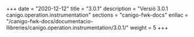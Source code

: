 +++
date        = "2020-12-12"
title       = "3.0.1"
description = "Versió 3.0.1 canigo.operation.instrumentation"
sections    = "canigo-fwk-docs"
enllac		= "/canigo-fwk-docs/documentacio-llibreries/canigo.operation.instrumentation/3.0.1/"
weight		= 5
+++
